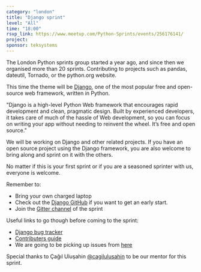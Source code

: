 ```yaml
---
category: "london"
title: "Django sprint"
level: "All"
time: "18:00"
rsvp_link: https://www.meetup.com/Python-Sprints/events/256176141/
project:
sponsor: teksystems
---
```


The London Python sprints group started a year ago, and since then we
organised more than 20 sprints. Contributing to projects such as pandas,
dateutil, Tornado, or the python.org website.

This time the theme will be [Django](https://www.djangoproject.com/), one of the most popular free and open-source web framework, written in Python.

"Django is a high-level Python Web framework that encourages rapid development and clean, pragmatic design. Built by experienced developers, it takes care of much of the hassle of Web development, so you can focus on writing your app without needing to reinvent the wheel. It’s free and open source."

We will be working on Django and other related projects. If you have an open source project using the Django framework, you are also welcome to bring along and sprint on it with the others.

No matter if this is your first sprint or if you are a seasoned sprinter with us, everyone is welcome.

Remember to:

- Bring your own charged laptop
- Check out the [Django GitHub](https://github.com/django/django) if you want to get an early start.
- Join the [Gitter channel](https://gitter.im/py-sprints/django) of the sprint

Useful links to go though before coming to the sprint:

 - [Django bug tracker](https://code.djangoproject.com/)
 - [Contributers guide](https://docs.djangoproject.com/en/2.1/internals/contributing/)
 - We are going to be picking up issues from [here](https://code.djangoproject.com/wiki/Reports)

 Special thanks to Çağıl Uluşahin [@cagilulusahin](https://twitter.com/cagilulusahin?lang=en) to be our mentor for this sprint.

